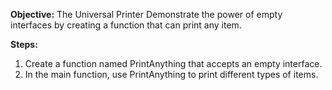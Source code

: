 **Objective:**
The Universal Printer
Demonstrate the power of empty interfaces by creating a function that can print any item.

**Steps:**

1. Create a function named PrintAnything that accepts an empty interface.
2. In the main function, use PrintAnything to print different types of items.